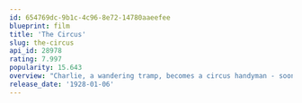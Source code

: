 ```yaml
---
id: 654769dc-9b1c-4c96-8e72-14780aaeefee
blueprint: film
title: 'The Circus'
slug: the-circus
api_id: 28978
rating: 7.997
popularity: 15.643
overview: "Charlie, a wandering tramp, becomes a circus handyman - soon the star of the show - and falls in love with the circus owner's stepdaughter."
release_date: '1928-01-06'
---
```

